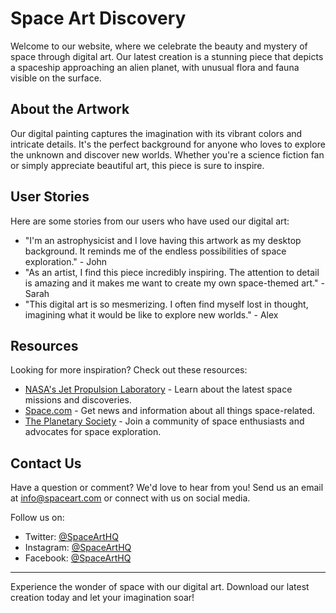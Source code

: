<!--font:Open Sans-->

# Space Art Discovery

Welcome to our website, where we celebrate the beauty and mystery of space through digital art. Our latest creation is a stunning piece that depicts a spaceship approaching an alien planet, with unusual flora and fauna visible on the surface.

## About the Artwork

Our digital painting captures the imagination with its vibrant colors and intricate details. It's the perfect background for anyone who loves to explore the unknown and discover new worlds. Whether you're a science fiction fan or simply appreciate beautiful art, this piece is sure to inspire.

## User Stories

Here are some stories from our users who have used our digital art:

- "I'm an astrophysicist and I love having this artwork as my desktop background. It reminds me of the endless possibilities of space exploration." - John
- "As an artist, I find this piece incredibly inspiring. The attention to detail is amazing and it makes me want to create my own space-themed art." - Sarah
- "This digital art is so mesmerizing. I often find myself lost in thought, imagining what it would be like to explore new worlds." - Alex

## Resources

Looking for more inspiration? Check out these resources:

- [NASA's Jet Propulsion Laboratory](#) - Learn about the latest space missions and discoveries.
- [Space.com](#) - Get news and information about all things space-related.
- [The Planetary Society](#) - Join a community of space enthusiasts and advocates for space exploration.

## Contact Us

Have a question or comment? We'd love to hear from you! Send us an email at [info@spaceart.com](mailto:info@spaceart.com) or connect with us on social media.

Follow us on:
- Twitter: [@SpaceArtHQ](#)
- Instagram: [@SpaceArtHQ](#)
- Facebook: [@SpaceArtHQ](#)

---

Experience the wonder of space with our digital art. Download our latest creation today and let your imagination soar!

<!--

Write me content for website with wallpaper which alt text is:

"A digital painting of a spaceship approaching an alien planet, with unusual flora and fauna visible on the surface."

The name/title of the page should not be 1:1 copy of the alt text but rather a real content of the website which is using this wallpaper.

- Use markdown format 
- Start with heading
- Heading should be short and concise
- The content should look like a real website 
- The website should not be about the wallpaper, wallpaper is just a related background
- Heading should be contain work "wallpaper" or "background"
- Include real sections like references, contact, user stories, etc. use things relevant to the page purpose.
- Feel free to use structure like headings, bullets, numbering, blockquotes, paragraphs, horizontal lines, etc.
- You can use formatting like bold or _italic_
- You can include UTF-8 emojis
- Links should be only #hash anchors (and you can refer to the document itself)
- Do not include images


---


# Space Odyssey Wallpaper: Explore the Unknown

Welcome to our website, where you can find inspiration and resources for your next adventure. Our space odyssey wallpaper is the perfect background for anyone who loves to explore the unknown and discover new worlds.

## About the Wallpaper

Our digital painting depicts a spaceship approaching an alien planet, with unusual flora and fauna visible on the surface. The vibrant colors and intricate details make this wallpaper a stunning addition to any desktop or mobile device.

## User Stories

Here are some stories from our users who have used our space odyssey wallpaper:

- "I work in the aerospace industry and this wallpaper reminds me of the endless possibilities of space exploration." - John
- "I love using this wallpaper when I'm working on my sci-fi novel. It helps me get into the mindset of my characters." - Sarah
- "This wallpaper is so mesmerizing. I often find myself staring at it instead of getting work done!" - Alex

## Resources

Looking for more inspiration? Check out these resources:

- [NASA's Jet Propulsion Laboratory](#) - Learn about the latest space missions and discoveries.
- [Space.com](#) - Get news and information about all things space-related.
- [The Planetary Society](#) - Join a community of space enthusiasts and advocates for space exploration.

## Contact Us

Have a question or comment? We'd love to hear from you! Send us an email at [info@spaceodyssey.com](mailto:info@spaceodyssey.com) or connect with us on social media.

Follow us on:
- Twitter: [@SpaceOdysseyHQ](#)
- Instagram: [@SpaceOdysseyHQ](#)
- Facebook: [@SpaceOdysseyHQ](#)

---

Experience the wonder of space with our space odyssey wallpaper. Download it today and let your imagination soar!


---


Heading should not include word "wallpaper". The website should not be about the wallpaper itself, wallpaper is just a related background, rewrite whole content.


---


# Discover the Wonders of Space with Our Digital Art

Welcome to our website, where we celebrate the beauty and mystery of space through digital art. Our latest creation is a stunning piece that depicts a spaceship approaching an alien planet, with unusual flora and fauna visible on the surface.

## About the Artwork

Our digital painting captures the imagination with its vibrant colors and intricate details. It's the perfect background for anyone who loves to explore the unknown and discover new worlds. Whether you're a science fiction fan or simply appreciate beautiful art, this piece is sure to inspire.

## User Stories

Here are some stories from our users who have used our digital art:

- "I'm an astrophysicist and I love having this artwork as my desktop background. It reminds me of the endless possibilities of space exploration." - John
- "As an artist, I find this piece incredibly inspiring. The attention to detail is amazing and it makes me want to create my own space-themed art." - Sarah
- "This digital art is so mesmerizing. I often find myself lost in thought, imagining what it would be like to explore new worlds." - Alex

## Resources

Looking for more inspiration? Check out these resources:

- [NASA's Jet Propulsion Laboratory](#) - Learn about the latest space missions and discoveries.
- [Space.com](#) - Get news and information about all things space-related.
- [The Planetary Society](#) - Join a community of space enthusiasts and advocates for space exploration.

## Contact Us

Have a question or comment? We'd love to hear from you! Send us an email at [info@spaceart.com](mailto:info@spaceart.com) or connect with us on social media.

Follow us on:
- Twitter: [@SpaceArtHQ](#)
- Instagram: [@SpaceArtHQ](#)
- Facebook: [@SpaceArtHQ](#)

---

Experience the wonder of space with our digital art. Download our latest creation today and let your imagination soar!

-->

